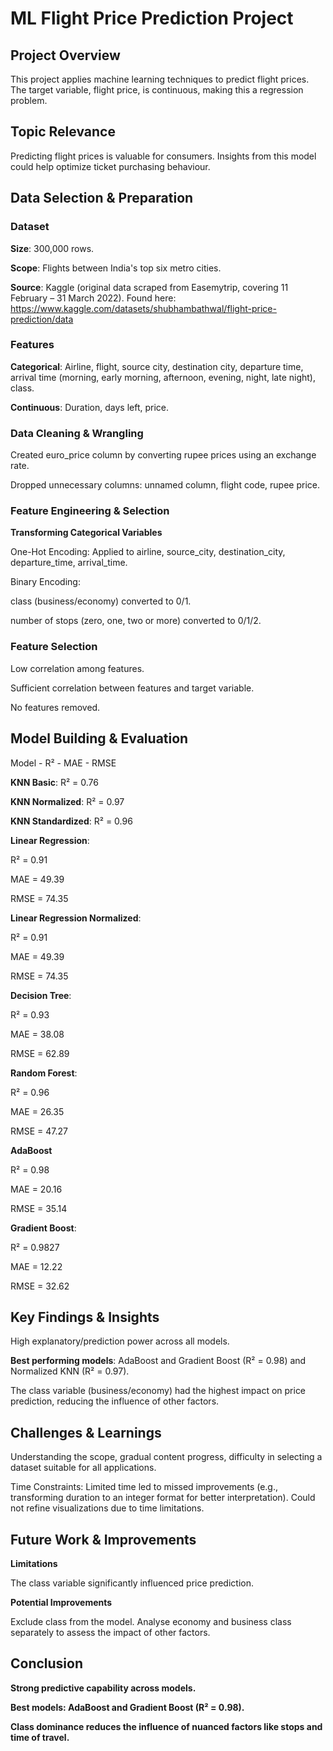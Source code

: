 # ML Flight Price Prediction Project 

## Project Overview

This project applies machine learning techniques to predict flight prices. The target variable, flight price, is continuous, making this a regression problem.

## Topic Relevance

Predicting flight prices is valuable for consumers. Insights from this model could help optimize ticket purchasing behaviour.

## Data Selection & Preparation

### Dataset

**Size**: 300,000 rows.

**Scope**: Flights between India's top six metro cities.

**Source**: Kaggle (original data scraped from Easemytrip, covering 11 February – 31 March 2022). Found here: https://www.kaggle.com/datasets/shubhambathwal/flight-price-prediction/data

### Features

**Categorical**: Airline, flight, source city, destination city, departure time, arrival time (morning, early morning, afternoon, evening, night, late night), class.

**Continuous**: Duration, days left, price.

### Data Cleaning & Wrangling

Created euro_price column by converting rupee prices using an exchange rate.

Dropped unnecessary columns: unnamed column, flight code, rupee price.

### Feature Engineering & Selection

**Transforming Categorical Variables**

One-Hot Encoding: Applied to airline, source_city, destination_city, departure_time, arrival_time.

Binary Encoding:

class (business/economy) converted to 0/1.

number of stops (zero, one, two or more) converted to 0/1/2.

### Feature Selection

Low correlation among features.

Sufficient correlation between features and target variable.

No features removed.

## Model Building & Evaluation

Model - R² - MAE - RMSE

**KNN Basic**: R² = 0.76

**KNN Normalized**: R² = 0.97

**KNN Standardized**: R² = 0.96

**Linear Regression**: 

R² = 0.91

MAE = 49.39

RMSE = 74.35

**Linear Regression Normalized**: 

R² = 0.91

MAE = 49.39

RMSE = 74.35

**Decision Tree**: 

R² = 0.93

MAE = 38.08

RMSE = 62.89

**Random Forest**: 

R² = 0.96

MAE = 26.35

RMSE =  47.27

**AdaBoost**

R² = 0.98

MAE = 20.16

RMSE = 35.14

**Gradient Boost**: 

R² = 0.9827

MAE = 12.22

RMSE = 32.62

## Key Findings & Insights

High explanatory/prediction power across all models.

**Best performing models**: AdaBoost and Gradient Boost (R² = 0.98) and Normalized KNN (R² = 0.97).

The class variable (business/economy) had the highest impact on price prediction, reducing the influence of other factors.

## Challenges & Learnings

Understanding the scope, gradual content progress, difficulty in selecting a dataset suitable for all applications.

Time Constraints: Limited time led to missed improvements (e.g., transforming duration to an integer format for better interpretation). Could not refine visualizations due to time limitations.

## Future Work & Improvements

**Limitations**

The class variable significantly influenced price prediction.

**Potential Improvements** 

Exclude class from the model. Analyse economy and business class separately to assess the impact of other factors.

## Conclusion

**Strong predictive capability across models.**

**Best models: AdaBoost and Gradient Boost (R² = 0.98).**

**Class dominance reduces the influence of nuanced factors like stops and time of travel.**
